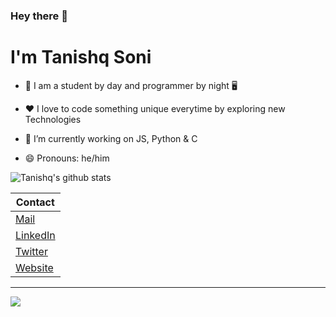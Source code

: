 ### Hey there 👋
# I'm Tanishq Soni

- 🌅 I am a student by day and programmer by night 🖥️

- ❤️ I love to code something unique everytime by exploring new Technologies

- 🔭 I’m currently working on JS, Python & C

- 😄 Pronouns: he/him

![Tanishq's github stats](https://github-readme-stats.vercel.app/api?username=tanishq-soni&theme=dark&show_icons=true)

| Contact |
|---|
| [Mail](mailto:tanishqsoni49777@gmail.com) |
| [LinkedIn](https://www.linkedin.com/in/tanishq-soni) |
| [Twitter](https://twitter.com/tanishq_soni_) |
| [Website](https://tanishqsoni.me ) |

<hr>
<img src="https://komarev.com/ghpvc/?username=tanishq-soni&color=50d9eb&label=Profile+views" /> 

